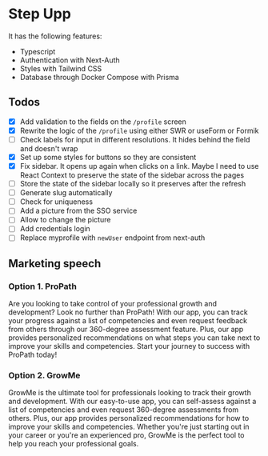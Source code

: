 # Step Upp

It has the following features:

- Typescript
- Authentication with Next-Auth
- Styles with Tailwind CSS
- Database through Docker Compose with Prisma

## Todos

- [x] Add validation to the fields on the `/profile` screen
- [x] Rewrite the logic of the `/profile` using either SWR or useForm or Formik
- [ ] Check labels for input in different resolutions. It hides behind the field and doesn't wrap
- [x] Set up some styles for buttons so they are consistent
- [x] Fix sidebar. It opens up again when clicks on a link. Maybe I need to use React Context to preserve the state of the sidebar across the pages
- [ ] Store the state of the sidebar locally so it preserves after the refresh
- [ ] Generate slug automatically
- [ ] Check for uniqueness
- [ ] Add a picture from the SSO service
- [ ] Allow to change the picture
- [ ] Add credentials login
- [ ] Replace myprofile with `newUser` endpoint from next-auth

## Marketing speech

### Option 1. ProPath

Are you looking to take control of your professional growth and development? Look no further than ProPath! With our app, you can track your progress against a list of competencies and even request feedback from others through our 360-degree assessment feature. Plus, our app provides personalized recommendations on what steps you can take next to improve your skills and competencies. Start your journey to success with ProPath today!

### Option 2. GrowMe

GrowMe is the ultimate tool for professionals looking to track their growth and development. With our easy-to-use app, you can self-assess against a list of competencies and even request 360-degree assessments from others. Plus, our app provides personalized recommendations for how to improve your skills and competencies. Whether you're just starting out in your career or you're an experienced pro, GrowMe is the perfect tool to help you reach your professional goals.
